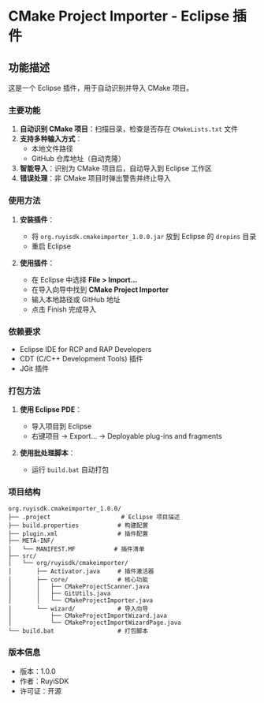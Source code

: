 # CMake Project Importer - Eclipse 插件

## 功能描述

这是一个 Eclipse 插件，用于自动识别并导入 CMake 项目。

### 主要功能

1. **自动识别 CMake 项目**：扫描目录，检查是否存在 `CMakeLists.txt` 文件
2. **支持多种输入方式**：
   - 本地文件路径
   - GitHub 仓库地址（自动克隆）
3. **智能导入**：识别为 CMake 项目后，自动导入到 Eclipse 工作区
4. **错误处理**：非 CMake 项目时弹出警告并终止导入

### 使用方法

1. **安装插件**：
   - 将 `org.ruyisdk.cmakeimporter_1.0.0.jar` 放到 Eclipse 的 `dropins` 目录
   - 重启 Eclipse

2. **使用插件**：
   - 在 Eclipse 中选择 **File > Import...**
   - 在导入向导中找到 **CMake Project Importer**
   - 输入本地路径或 GitHub 地址
   - 点击 Finish 完成导入

### 依赖要求

- Eclipse IDE for RCP and RAP Developers
- CDT (C/C++ Development Tools) 插件
- JGit 插件

### 打包方法

1. **使用 Eclipse PDE**：
   - 导入项目到 Eclipse
   - 右键项目 → Export... → Deployable plug-ins and fragments

2. **使用批处理脚本**：
   - 运行 `build.bat` 自动打包

### 项目结构

```
org.ruyisdk.cmakeimporter_1.0.0/
├── .project                    # Eclipse 项目描述
├── build.properties           # 构建配置
├── plugin.xml                 # 插件配置
├── META-INF/
│   └── MANIFEST.MF           # 插件清单
├── src/
│   └── org/ruyisdk/cmakeimporter/
│       ├── Activator.java     # 插件激活器
│       ├── core/              # 核心功能
│       │   ├── CMakeProjectScanner.java
│       │   ├── GitUtils.java
│       │   └── CMakeProjectImporter.java
│       └── wizard/            # 导入向导
│           ├── CMakeProjectImportWizard.java
│           └── CMakeProjectImportWizardPage.java
└── build.bat                  # 打包脚本
```

### 版本信息

- 版本：1.0.0
- 作者：RuyiSDK
- 许可证：开源 